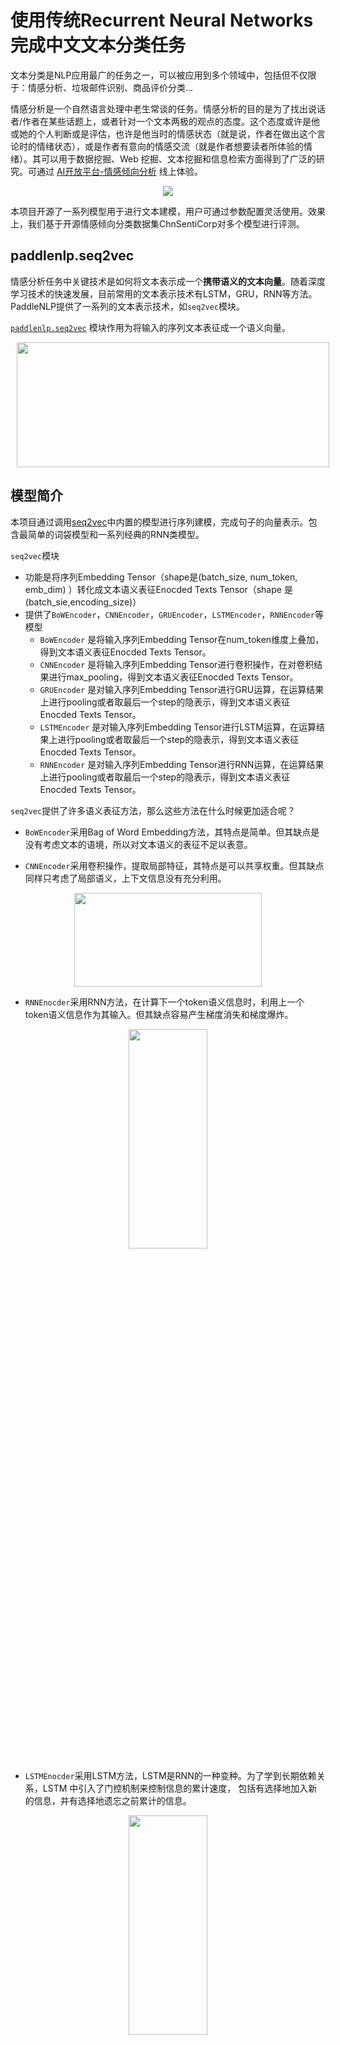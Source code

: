 # 使用传统Recurrent Neural Networks完成中文文本分类任务

文本分类是NLP应用最广的任务之一，可以被应用到多个领域中，包括但不仅限于：情感分析、垃圾邮件识别、商品评价分类...

情感分析是一个自然语言处理中老生常谈的任务。情感分析的目的是为了找出说话者/作者在某些话题上，或者针对一个文本两极的观点的态度。这个态度或许是他或她的个人判断或是评估，也许是他当时的情感状态（就是说，作者在做出这个言论时的情绪状态），或是作者有意向的情感交流（就是作者想要读者所体验的情绪）。其可以用于数据挖掘、Web 挖掘、文本挖掘和信息检索方面得到了广泛的研究。可通过 [AI开放平台-情感倾向分析](http://ai.baidu.com/tech/nlp_apply/sentiment_classify) 线上体验。

<p align="center">
<img src="https://ai-studio-static-online.cdn.bcebos.com/febb8a1478e34258953e56611ddc76cd20b412fec89845b0a4a2e6b9f8aae774" hspace='10'/> <br />
</p>

本项目开源了一系列模型用于进行文本建模，用户可通过参数配置灵活使用。效果上，我们基于开源情感倾向分类数据集ChnSentiCorp对多个模型进行评测。

## paddlenlp.seq2vec

情感分析任务中关键技术是如何将文本表示成一个**携带语义的文本向量**。随着深度学习技术的快速发展，目前常用的文本表示技术有LSTM，GRU，RNN等方法。
PaddleNLP提供了一系列的文本表示技术，如`seq2vec`模块。

[`paddlenlp.seq2vec`](../../../paddlenlp/seq2vec) 模块作用为将输入的序列文本表征成一个语义向量。

<p align="center">
<img src="https://ai-studio-static-online.cdn.bcebos.com/bbf00931c7534ab48a5e7dff5fbc2ba3ff8d459940434628ad21e9195da5d4c6" width = "500" height = "200"  hspace='10'/> <br />
</p>


## 模型简介

本项目通过调用[seq2vec](../../../paddlenlp/seq2vec/)中内置的模型进行序列建模，完成句子的向量表示。包含最简单的词袋模型和一系列经典的RNN类模型。

`seq2vec`模块

* 功能是将序列Embedding Tensor（shape是(batch_size, num_token, emb_dim) ）转化成文本语义表征Enocded Texts Tensor（shape 是(batch_sie,encoding_size)）
* 提供了`BoWEncoder`，`CNNEncoder`，`GRUEncoder`，`LSTMEncoder`，`RNNEncoder`等模型
    - `BoWEncoder` 是将输入序列Embedding Tensor在num_token维度上叠加，得到文本语义表征Enocded Texts Tensor。
    - `CNNEncoder` 是将输入序列Embedding Tensor进行卷积操作，在对卷积结果进行max_pooling，得到文本语义表征Enocded Texts Tensor。
    - `GRUEncoder` 是对输入序列Embedding Tensor进行GRU运算，在运算结果上进行pooling或者取最后一个step的隐表示，得到文本语义表征Enocded Texts Tensor。
    - `LSTMEncoder` 是对输入序列Embedding Tensor进行LSTM运算，在运算结果上进行pooling或者取最后一个step的隐表示，得到文本语义表征Enocded Texts Tensor。
    - `RNNEncoder` 是对输入序列Embedding Tensor进行RNN运算，在运算结果上进行pooling或者取最后一个step的隐表示，得到文本语义表征Enocded Texts Tensor。


`seq2vec`提供了许多语义表征方法，那么这些方法在什么时候更加适合呢？

* `BoWEncoder`采用Bag of Word Embedding方法，其特点是简单。但其缺点是没有考虑文本的语境，所以对文本语义的表征不足以表意。

* `CNNEncoder`采用卷积操作，提取局部特征，其特点是可以共享权重。但其缺点同样只考虑了局部语义，上下文信息没有充分利用。

<p align="center">
<img src="https://ai-studio-static-online.cdn.bcebos.com/2b2498edd83e49d3b017c4a14e1be68506349249b8a24cdaa214755fb51eadcd" width = "300" height = "150"  hspace='10'/> <br />
</p>

* `RNNEnocder`采用RNN方法，在计算下一个token语义信息时，利用上一个token语义信息作为其输入。但其缺点容易产生梯度消失和梯度爆炸。

<p align="center">
<img src="http://colah.github.io/posts/2015-09-NN-Types-FP/img/RNN-general.png" width = "50%" height = "30%"  hspace='10'/> <br />
</p>

* `LSTMEnocder`采用LSTM方法，LSTM是RNN的一种变种。为了学到长期依赖关系，LSTM 中引入了门控机制来控制信息的累计速度，
    包括有选择地加入新的信息，并有选择地遗忘之前累计的信息。

<p align="center">
<img src="https://ai-studio-static-online.cdn.bcebos.com/a5af1d93c69f422d963e094397a2f6ce978c30a26ab6480ab70d688dd1929de0" width = "50%" height = "30%"  hspace='10'/> <br />
</p>

* `GRUEncoder`采用GRU方法，GRU也是RNN的一种变种。一个LSTM单元有四个输入 ，因而参数是RNN的四倍，带来的结果是训练速度慢。
    GRU对LSTM进行了简化，在不影响效果的前提下加快了训练速度。

<p align="center">
<img src="https://ai-studio-static-online.cdn.bcebos.com/fc848bc2cb494b40ae42af892b756f5888770320a1fa42348cec10d3df64ee2f" width = "40%" height = "25%"  hspace='10'/> <br />
</p>


| 模型                                             | 模型介绍                                                     |
| ------------------------------------------------ | ------------------------------------------------------------ |
| BOW（Bag Of Words）                              | 非序列模型，将句子表示为其所包含词的向量的加和               |
| RNN (Recurrent Neural Network)                   | 序列模型，能够有效地处理序列信息                             |
| GRU（Gated Recurrent Unit）                      | 序列模型，能够较好地解决序列文本中长距离依赖的问题           |
| LSTM（Long Short Term Memory）                   | 序列模型，能够较好地解决序列文本中长距离依赖的问题           |
| Bi-LSTM（Bidirectional Long Short Term Memory）  | 序列模型，采用双向LSTM结构，更好地捕获句子中的语义特征       |
| Bi-GRU（Bidirectional Gated Recurrent Unit）     | 序列模型，采用双向GRU结构，更好地捕获句子中的语义特征        |
| Bi-RNN（Bidirectional Recurrent Neural Network） | 序列模型，采用双向RNN结构，更好地捕获句子中的语义特征        |
| Bi-LSTM Attention                                | 序列模型，在双向LSTM结构之上加入Attention机制，结合上下文更好地表征句子语义特征 |
| TextCNN                                          | 序列模型，使用多种卷积核大小，提取局部区域地特征             |


| 模型  | dev acc | test acc |
| ---- | ------- | -------- |
| BoW  |  0.8970 | 0.8908   |
| Bi-LSTM  | 0.9098  | 0.8983  |
| Bi-GRU  | 0.9014  | 0.8785  |
| Bi-RNN  | 0.8649  |  0.8504 |
| Bi-LSTM Attention |  0.8992 |  0.8856 |
| TextCNN  | 0.9102  | 0.9107 |


<p align="center">
<img src="https://ai-studio-static-online.cdn.bcebos.com/ecf309c20e5347399c55f1e067821daa088842fa46ad49be90de4933753cd3cf" width = "600" height = "200"  hspace='10'/> <br />
</p>



## 快速开始

### 代码结构说明

以下是本项目主要代码结构及说明：

```text
rnn/
├── deploy # 部署
│   └── python
│       └── predict.py # python预测部署示例
├── export_model.py # 动态图参数导出静态图参数脚本
├── model.py # 模型组网脚本
├── predict.py # 模型预测
├── utils.py # 数据处理工具
├── train.py # 训练模型主程序入口，包括训练、评估
└── README.md # 文档说明
```

### 数据准备

#### 使用PaddleNLP内置数据集

```python
from paddlenlp.datasets import load_dataset

train_ds, dev_ds, test_ds = load_dataset("chnsenticorp", splits=["train", "dev", "test"])
```


### 模型训练

在模型训练之前，需要先下载词汇表文件word_dict.txt，用于构造词-id映射关系。

```shell
wget https://paddlenlp.bj.bcebos.com/data/senta_word_dict.txt
```

**NOTE:** 词表的选择和实际应用数据相关，需根据实际数据选择词表。


我们以中文情感分类公开数据集ChnSentiCorp为示例数据集，可以运行下面的命令，在训练集（train.tsv）上进行模型训练，并在开发集（dev.tsv）验证

CPU 启动：

```shell
python train.py --vocab_path='./senta_word_dict.txt' \
    --device=cpu \
    --network=bilstm \
    --lr=5e-4 \
    --batch_size=64 \
    --epochs=10 \
    --save_dir='./checkpoints'
```

GPU 启动：

```shell
unset CUDA_VISIBLE_DEVICES
python -m paddle.distributed.launch --gpus "0" train.py \
    --vocab_path='./senta_word_dict.txt' \
    --device=gpu \
    --network=bilstm \
    --lr=5e-4 \
    --batch_size=64 \
    --epochs=10 \
    --save_dir='./checkpoints'
```

XPU 启动：

```shell
python train.py --vocab_path='./senta_word_dict.txt' \
    --device=xpu \
    --network=lstm \
    --lr=5e-4 \
    --batch_size=64 \
    --epochs=10 \
    --save_dir='./checkpoints'
```

以上参数表示：

* `vocab_path`: 词汇表文件路径。
* `device`: 选用什么设备进行训练，可选cpu、gpu或者xpu。如使用gpu训练则参数gpus指定GPU卡号。目前xpu只支持模型网络设置为lstm。
* `network`: 模型网络名称，默认为`bilstm`， 可更换为bilstm，bigru，birnn，bow，lstm，rnn，gru，bilstm_attn，cnn等。
* `lr`: 学习率， 默认为5e-5。
* `batch_size`: 运行一个batch大小，默认为64。
* `epochs`: 训练轮次，默认为10。
* `save_dir`: 训练保存模型的文件路径。
* `init_from_ckpt`: 恢复模型训练的断点路径。


程序运行时将会自动进行训练，评估，测试。同时训练过程中会自动保存模型在指定的`save_dir`中。
如：
```text
checkpoints/
├── 0.pdopt
├── 0.pdparams
├── 1.pdopt
├── 1.pdparams
├── ...
└── final.pdparams
```

**NOTE:**

* 如需恢复模型训练，则init_from_ckpt只需指定到文件名即可，不需要添加文件尾缀。如`--init_from_ckpt=checkpoints/0`即可，程序会自动加载模型参数`checkpoints/0.pdparams`，也会自动加载优化器状态`checkpoints/0.pdopt`。
* 使用动态图训练结束之后，还可以将动态图参数导出成静态图参数，具体代码见export_model.py。静态图参数保存在`output_path`指定路径中。
  运行方式：

```shell
python export_model.py --vocab_path=./senta_word_dict.txt --network=bilstm --params_path=./checkpoints/final.pdparams --output_path=./static_graph_params
```

其中`params_path`是指动态图训练保存的参数路径，`output_path`是指静态图参数导出路径。

导出模型之后，可以用于部署，deploy/python/predict.py文件提供了python部署预测示例。运行方式：

```shell
python deploy/python/predict.py --model_file=static_graph_params.pdmodel --params_file=static_graph_params.pdiparams --network=bilstm
```

### 模型预测

启动预测：

CPU启动：

```shell
python predict.py --vocab_path='./senta_word_dict.txt' \
    --device=cpu \
    --network=bilstm \
    --params_path=checkpoints/final.pdparams
```

GPU启动：

```shell
export CUDA_VISIBLE_DEVICES=0
python predict.py --vocab_path='./senta_word_dict.txt' \
    --device=gpu \
    --network=bilstm \
    --params_path='./checkpoints/final.pdparams'
```

XPU启动：

```shell
python predict.py --vocab_path='./senta_word_dict.txt' \
    --device=xpu \
    --network=lstm \
    --params_path=checkpoints/final.pdparams
```

将待预测数据分词完毕后，如以下示例：

```text
这个宾馆比较陈旧了，特价的房间也很一般。总体来说一般
怀着十分激动的心情放映，可是看着看着发现，在放映完毕后，出现一集米老鼠的动画片
作为老的四星酒店，房间依然很整洁，相当不错。机场接机服务很好，可以在车上办理入住手续，节省时间。
```

处理成模型所需的`Tensor`，如可以直接调用`preprocess_prediction_data`函数既可处理完毕。之后传入`predict`函数即可输出预测结果。

如

```text
Data: 这个宾馆比较陈旧了，特价的房间也很一般。总体来说一般      Lable: negative
Data: 怀着十分激动的心情放映，可是看着看着发现，在放映完毕后，出现一集米老鼠的动画片      Lable: negative
Data: 作为老的四星酒店，房间依然很整洁，相当不错。机场接机服务很好，可以在车上办理入住手续，节省时间。      Lable: positive
```

## Reference

关于LSTM、GRU、CNN更多信息参考：

- https://canvas.stanford.edu/files/1090785/download
- https://colah.github.io/posts/2015-08-Understanding-LSTMs/
- https://arxiv.org/abs/1412.3555
- https://arxiv.org/pdf/1506.00019
- https://arxiv.org/abs/1404.2188
